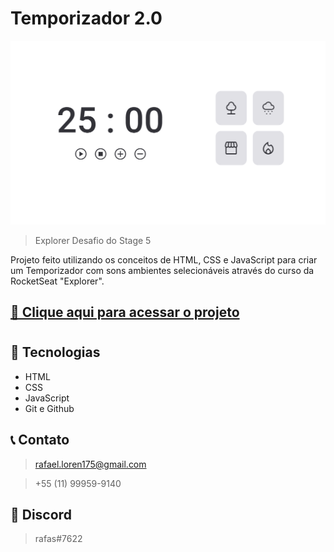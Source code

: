 # Temporizador 2.0
 
![preview](./.github/preview.png)

> Explorer Desafio do Stage 5

Projeto feito utilizando os conceitos de HTML, CSS e JavaScript para criar um Temporizador com sons ambientes selecionáveis através do curso da RocketSeat "Explorer".

## [🔗 Clique aqui para acessar o projeto](https://loren175.github.io/focus-timer)

#

## 🚀 Tecnologias

- HTML
- CSS
- JavaScript
- Git e Github

## 📞 Contato

>rafael.loren175@gmail.com

>+55 (11) 99959-9140


## 👾 Discord

>rafas#7622